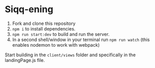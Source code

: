 # Siqq-ening
1. Fork and clone this repository
2. `npm i` to install dependencies.
3. `npm run start:dev` to build and run the server.
4. In a second shell/window in your terminal run `npm run watch` (this
  enables nodemon to work with webpack)

Start building in the `client/views` folder and specifically in the landingPage.js file.

